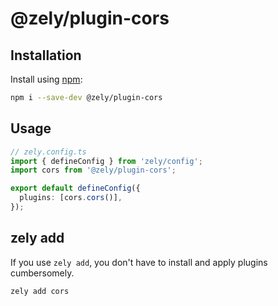 # @zely/plugin-cors

## Installation

Install using [npm](https://npmjs.com/package/@zely/plugin-cors):

```bash
npm i --save-dev @zely/plugin-cors
```

## Usage

```ts
// zely.config.ts
import { defineConfig } from 'zely/config';
import cors from '@zely/plugin-cors';

export default defineConfig({
  plugins: [cors.cors()],
});
```

## zely add

If you use `zely add`, you don't have to install and apply plugins cumbersomely.

```bash
zely add cors
```
